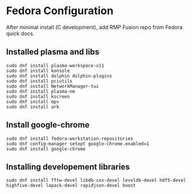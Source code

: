 # Fedora Configuration
After minimal install (C development), add RMP Fusion repo from Fedora quick docs.

## Installed plasma and libs 
```
sudo dnf install plasma-workspace-x11
sudo dnf install konsole
sudo dnf install dolphin dolphin-plugins
sudo dnf install pciutils
sudo dnf install NetworkManager-tui
sudo dnf install plasma-nm
sudo dnf install kscreen
sudo dnf install mpv
sudo dnf install ark
```

## Install google-chrome
```
sudo dnf install fedora-workstation-repositories
sudo dnf config-manager setopt google-chrome.enabled=1
sudo dnf install google-chrome
```


## Installing developement libraries
```
sudo dnf install fftw-devel libdb-cxx-devel leveldb-devel hdf5-devel highfive-devel lapack-devel rapidjson-devel boost
```
